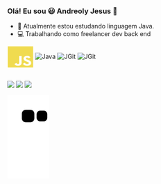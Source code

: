 ### Olá! Eu sou 😃 Andreoly Jesus 👋 
- 🌱 Atualmente estou estudando linguagem Java.
- 💻 Trabalhando como freelancer dev back end
<div align="leaft">
  
 <img align = "center" alt="Js" height="50" width="60" src="https://raw.githubusercontent.com/devicons/devicon/master/icons/javascript/javascript-plain.svg">  
 <img lign = "center" alt="Java" height="60" width="80" src="https://cdn.jsdelivr.net/gh/devicons/devicon/icons/java/java-original-wordmark.svg" /> 
  <img "center" alt="JGit" height="60" width="80" src="https://cdn.jsdelivr.net/gh/devicons/devicon/icons/git/git-original.svg" />  
  <img "center" alt="JGit" height="60" width="80" src="https://cdn.jsdelivr.net/gh/devicons/devicon/icons/github/github-original.svg" />
          
  
</div>
  
  ##
  
<div> 
 <a href="https://discord.gg/Andreoly#5513" target="_blank"><img src="https://img.shields.io/badge/Discord-7289DA?style=for-the-badge&logo=discord&logoColor=white" target="_blank"></a> 
  <a href = "mailto:andreoly.godinho@gmail.com"><img src="https://img.shields.io/badge/-Gmail-%23333?style=for-the-badge&logo=gmail&logoColor=white" target="_blank"></a>
  <a href="https://www.linkedin.com/in/andreoly-godinho-615571191" target="_blank"><img src="https://img.shields.io/badge/-LinkedIn-%230077B5?style=for-the-badge&logo=linkedin&logoColor=white" target="_blank"></a> 
  
   ![Snake animation](https://github.com/AndreolyJesus/AndreolyJesus/blob/output/github-contribution-grid-snake.svg)
  
  
 </div>
 
